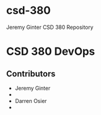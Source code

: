 # csd-380
Jeremy Ginter CSD 380 Repository
<h1>CSD 380 DevOps</h1>
<h2>Contributors</h2>
<ul>
    <li>Jeremy Ginter<li>
    <li>Darren Osier<li>
</ul>
